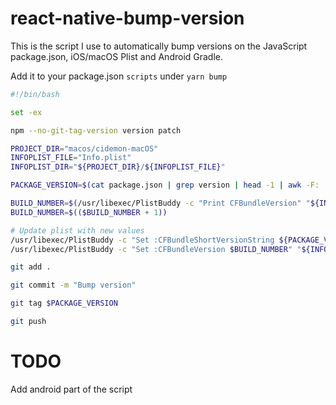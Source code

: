 # react-native-bump-version

This is the script I use to automatically bump versions on the JavaScript package.json, iOS/macOS Plist and Android Gradle.

Add it to your package.json `scripts` under `yarn bump`

```bash
#!/bin/bash

set -ex

npm --no-git-tag-version version patch

PROJECT_DIR="macos/cidemon-macOS"
INFOPLIST_FILE="Info.plist"
INFOPLIST_DIR="${PROJECT_DIR}/${INFOPLIST_FILE}"

PACKAGE_VERSION=$(cat package.json | grep version | head -1 | awk -F: '{ print $2 }' | sed 's/[\",]//g' | tr -d '[[:space:]]')

BUILD_NUMBER=$(/usr/libexec/PlistBuddy -c "Print CFBundleVersion" "${INFOPLIST_DIR}")
BUILD_NUMBER=$(($BUILD_NUMBER + 1))

# Update plist with new values
/usr/libexec/PlistBuddy -c "Set :CFBundleShortVersionString ${PACKAGE_VERSION}" "${INFOPLIST_DIR}"
/usr/libexec/PlistBuddy -c "Set :CFBundleVersion $BUILD_NUMBER" "${INFOPLIST_DIR}"

git add .

git commit -m "Bump version"

git tag $PACKAGE_VERSION

git push
```

# TODO

Add android part of the script
